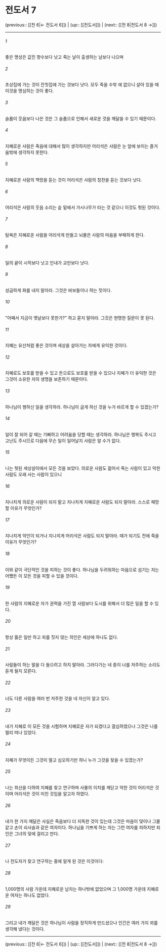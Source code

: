 # 전도서 7

(previous:: [[전 6|← 전도서 6]]) | (up:: [[전도서]]) | (next:: [[전 8|전도서 8 →]])

***




###### 1 

좋은 명성은 값진 향수보다 낫고 죽는 날이 출생하는 날보다 나으며 



###### 2 

초상집에 가는 것이 잔칫집에 가는 것보다 낫다. 모두 죽을 수밖 에 없으니 살아 있을 때 이것을 명심하는 것이 좋다. 



###### 3 

슬픔이 웃음보다 나은 것은 그 슬픔으로 인해서 새로운 것을 깨달을 수 있기 때문이다. 



###### 4 

지혜로운 사람은 죽음에 대해서 많이 생각하지만 어리석은 사람은 눈 앞에 보이는 즐거움밖에 생각하지 못한다. 



###### 5 

지혜로운 사람의 책망을 듣는 것이 어리석은 사람의 칭찬을 듣는 것보다 낫다. 



###### 6 

어리석은 사람의 웃음 소리는 솥 밑에서 가시나무가 타는 것 같으니 이것도 헛된 것이다. 



###### 7 

탐욕은 지혜로운 사람을 어리석게 만들고 뇌물은 사람의 마음을 부패하게 한다. 



###### 8 

일의 끝이 시작보다 낫고 인내가 교만보다 낫다. 



###### 9 

성급하게 화를 내지 말아라. 그것은 바보들이나 하는 짓이다. 



###### 10 

"어째서 지금이 옛날보다 못한가?" 하고 묻지 말아라. 그것은 현명한 질문이 못 된다. 



###### 11 

지혜는 유산처럼 좋은 것이며 세상을 살아가는 자에게 유익한 것이다. 



###### 12 

지혜로도 보호를 받을 수 있고 돈으로도 보호를 받을 수 있으나 지혜가 더 유익한 것은 그것이 소유한 자의 생명을 보존하기 때문이다. 



###### 13 

하나님이 행하신 일을 생각하라. 하나님이 굽게 하신 것을 누가 바르게 할 수 있겠는가? 



###### 14 

일이 잘 되어 갈 때는 기뻐하고 어려움을 당할 때는 생각하라. 하나님은 행복도 주시고 고난도 주시므로 다음에 무슨 일이 일어날지 사람은 알 수가 없다. 



###### 15 

나는 헛된 세상살이에서 모든 것을 보았다. 의로운 사람도 젊어서 죽는 사람이 있고 악한 사람도 오래 사는 사람이 있으니 



###### 16 

지나치게 의로운 사람이 되지 말고 지나치게 지혜로운 사람도 되지 말아라. 스스로 패망할 이유가 무엇인가? 



###### 17 

지나치게 악인이 되거나 지나치게 어리석은 사람도 되지 말아라. 때가 되기도 전에 죽을 이유가 무엇인가? 



###### 18 

이와 같이 극단적인 것을 피하는 것이 좋다. 하나님을 두려워하는 마음으로 섬기는 자는 어쨌든 이 모든 것을 피할 수 있을 것이다. 



###### 19 

한 사람의 지혜로운 자가 권력을 가진 열 사람보다 도시를 위해서 더 많은 일을 할 수 있다. 



###### 20 

항상 옳은 일만 하고 죄를 짓지 않는 의인은 세상에 하나도 없다. 



###### 21 

사람들이 하는 말을 다 들으려고 하지 말아라. 그러다가는 네 종이 너를 저주하는 소리도 듣게 될지 모른다. 



###### 22 

너도 다른 사람을 여러 번 저주한 것을 네 자신이 알고 있다. 



###### 23 

내가 지혜로 이 모든 것을 시험하며 지혜로운 자가 되겠다고 결심하였으나 그것은 나를 멀리 떠나 있었다. 



###### 24 

지혜가 무엇이든 그것이 멀고 심오하기만 하니 누가 그것을 찾을 수 있겠는가? 



###### 25 

나는 최선을 다하여 지혜를 찾고 연구하며 사물의 이치를 깨닫고 악한 것이 어리석은 것이며 어리석은 것이 미친 것임을 알고자 하였다. 



###### 26 

내가 한 가지 깨달은 사실은 죽음보다 더 지독한 것이 있는데 그것은 마음이 덫이나 그물 같고 손이 쇠사슬과 같은 여자이다. 하나님을 기쁘게 하는 자는 그런 여자를 피하지만 죄인은 그녀의 덫에 걸리고 만다. 



###### 27 

나 전도자가 찾고 연구하는 중에 알게 된 것은 이것이다: 



###### 28 

1,000명의 사람 가운데 지혜로운 남자는 하나밖에 없었으며 그 1,000명 가운데 지혜로운 여자는 하나도 없었다. 



###### 29 

그리고 내가 깨달은 것은 하나님이 사람을 정직하게 만드셨으나 인간은 여러 가지 꾀를 생각해 냈다는 것이다.

***

(previous:: [[전 6|← 전도서 6]]) | (up:: [[전도서]]) | (next:: [[전 8|전도서 8 →]])

